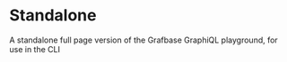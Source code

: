# Standalone

A standalone full page version of the Grafbase GraphiQL playground, for use in the CLI
